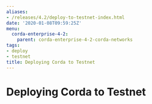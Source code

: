 ```yaml
---
aliases:
- /releases/4.2/deploy-to-testnet-index.html
date: '2020-01-08T09:59:25Z'
menu:
  corda-enterprise-4-2:
    parent: corda-enterprise-4-2-corda-networks
tags:
- deploy
- testnet
title: Deploying Corda to Testnet
---
```



# Deploying Corda to Testnet



